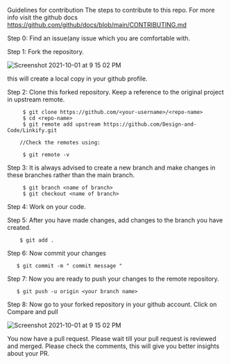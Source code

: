 Guidelines for contribution
The steps to contribute to this repo. For more info visit the github docs https://github.com/github/docs/blob/main/CONTRIBUTING.md

Step 0: Find an issue(any issue which you are comfortable with.

Step 1: Fork the repository. 

![Screenshot 2021-10-01 at 9 15 02 PM](https://user-images.githubusercontent.com/68785131/135650068-9c63cef4-3d05-4fd2-bf0a-d50a3365fbe7.png)


   this will create a local copy in your github profile.
  
Step 2: Clone this forked repository. Keep a reference to the original project in upstream remote. 

         $ git clone https://github.com/<your-username>/<repo-name>
         $ cd <repo-name>
         $ git remote add upstream https://github.com/Design-and-Code/Linkify.git
  
        //Check the remotes using:
        
         $ git remote -v   
  
Step 3: It is always advised to create a new branch and make changes in these branches rather than the main branch.

         $ git branch <name of branch>
         $ git checkout <name of branch>
  
Step 4: Work on your code.
  
Step 5: After you have made changes, add changes to the branch you have created.
        
        $ git add .
        
Step 6: Now commit your changes 
       
       $ git commit -m " commit message "
                      
    
Step 7: Now you are ready to push your changes to the remote repository.
   
       $ git push -u origin <your branch name>

       
Step 8: Now go to your forked repository in your github account. Click on Compare and pull


![Screenshot 2021-10-01 at 9 15 02 PM](https://user-images.githubusercontent.com/68785131/135649757-c0862fd5-778c-4430-8c4d-b278565db89d.png)

You now have a pull request. Please wait till your pull request is reviewed and merged. Please check the comments, this will give you better insights about your PR.

     

    
